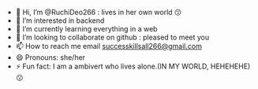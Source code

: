 - 👋 Hi, I’m @RuchiDeo266 : lives in her own world 😗
- 👀 I’m interested in backend
- 🌱 I’m currently learning everything in a web
- 💞️ I’m looking to collaborate on github : pleased to meet you
- 📫 How to reach me email successkillsall266@gmail.com
- 😄 Pronouns: she/her
- ⚡ Fun fact: I am a ambivert who lives alone.(IN MY WORLD, HEHEHEHE)😗

<!---
RuchiDeo266/RuchiDeo266 is a ✨ special ✨ repository because its `README.md` (this file) appears on your GitHub profile.
You can click the Preview link to take a look at your changes.
--->

